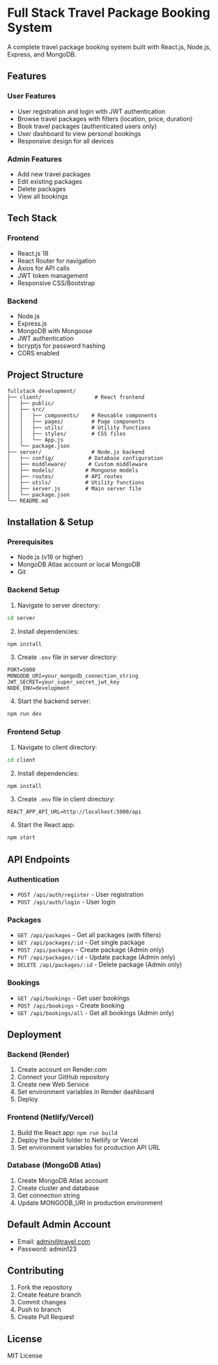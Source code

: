 # Full Stack Travel Package Booking System

A complete travel package booking system built with React.js, Node.js, Express, and MongoDB.

## Features

### User Features
- User registration and login with JWT authentication
- Browse travel packages with filters (location, price, duration)
- Book travel packages (authenticated users only)
- User dashboard to view personal bookings
- Responsive design for all devices

### Admin Features
- Add new travel packages
- Edit existing packages
- Delete packages
- View all bookings

## Tech Stack

### Frontend
- React.js 18
- React Router for navigation
- Axios for API calls
- JWT token management
- Responsive CSS/Bootstrap

### Backend
- Node.js
- Express.js
- MongoDB with Mongoose
- JWT authentication
- bcryptjs for password hashing
- CORS enabled

## Project Structure

```
fullstack development/
├── client/                 # React frontend
│   ├── public/
│   ├── src/
│   │   ├── components/    # Reusable components
│   │   ├── pages/         # Page components
│   │   ├── utils/         # Utility functions
│   │   ├── styles/        # CSS files
│   │   └── App.js
│   └── package.json
├── server/                # Node.js backend
│   ├── config/           # Database configuration
│   ├── middleware/       # Custom middleware
│   ├── models/          # Mongoose models
│   ├── routes/          # API routes
│   ├── utils/           # Utility functions
│   ├── server.js        # Main server file
│   └── package.json
└── README.md
```

## Installation & Setup

### Prerequisites
- Node.js (v16 or higher)
- MongoDB Atlas account or local MongoDB
- Git

### Backend Setup

1. Navigate to server directory:
```bash
cd server
```

2. Install dependencies:
```bash
npm install
```

3. Create `.env` file in server directory:
```env
PORT=5000
MONGODB_URI=your_mongodb_connection_string
JWT_SECRET=your_super_secret_jwt_key
NODE_ENV=development
```

4. Start the backend server:
```bash
npm run dev
```

### Frontend Setup

1. Navigate to client directory:
```bash
cd client
```

2. Install dependencies:
```bash
npm install
```

3. Create `.env` file in client directory:
```env
REACT_APP_API_URL=http://localhost:5000/api
```

4. Start the React app:
```bash
npm start
```

## API Endpoints

### Authentication
- `POST /api/auth/register` - User registration
- `POST /api/auth/login` - User login

### Packages
- `GET /api/packages` - Get all packages (with filters)
- `GET /api/packages/:id` - Get single package
- `POST /api/packages` - Create package (Admin only)
- `PUT /api/packages/:id` - Update package (Admin only)
- `DELETE /api/packages/:id` - Delete package (Admin only)

### Bookings
- `GET /api/bookings` - Get user bookings
- `POST /api/bookings` - Create booking
- `GET /api/bookings/all` - Get all bookings (Admin only)

## Deployment

### Backend (Render)
1. Create account on Render.com
2. Connect your GitHub repository
3. Create new Web Service
4. Set environment variables in Render dashboard
5. Deploy

### Frontend (Netlify/Vercel)
1. Build the React app: `npm run build`
2. Deploy the build folder to Netlify or Vercel
3. Set environment variables for production API URL

### Database (MongoDB Atlas)
1. Create MongoDB Atlas account
2. Create cluster and database
3. Get connection string
4. Update MONGODB_URI in production environment

## Default Admin Account
- Email: admin@travel.com
- Password: admin123

## Contributing
1. Fork the repository
2. Create feature branch
3. Commit changes
4. Push to branch
5. Create Pull Request

## License
MIT License